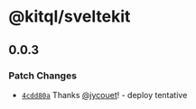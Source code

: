 # @kitql/sveltekit

## 0.0.3

### Patch Changes

- [`4cdd80a`](https://github.com/jycouet/kitql/commit/4cdd80ad8b178f4d4ea164296e66d1a3446406ed)
  Thanks [@jycouet](https://github.com/jycouet)! - deploy tentative
